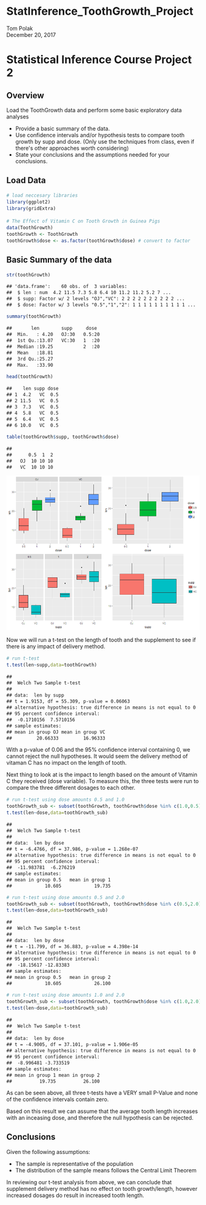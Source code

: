 # StatInference_ToothGrowth_Project
Tom Polak  
December 20, 2017  



# Statistical Inference Course Project 2

## Overview
Load the ToothGrowth data and perform some basic exploratory data analyses 
- Provide a basic summary of the data.
- Use confidence intervals and/or hypothesis tests to compare tooth growth by supp and dose. (Only use the techniques from class, even if there's other approaches worth considering)
- State your conclusions and the assumptions needed for your conclusions. 


## Load Data


```r
# load neccesary libraries
library(ggplot2)
library(gridExtra)

# The Effect of Vitamin C on Tooth Growth in Guinea Pigs
data(ToothGrowth)
toothGrowth <- ToothGrowth 
toothGrowth$dose <- as.factor(toothGrowth$dose) # convert to factor
```


## Basic Summary of the data

```r
str(toothGrowth)
```

```
## 'data.frame':	60 obs. of  3 variables:
##  $ len : num  4.2 11.5 7.3 5.8 6.4 10 11.2 11.2 5.2 7 ...
##  $ supp: Factor w/ 2 levels "OJ","VC": 2 2 2 2 2 2 2 2 2 2 ...
##  $ dose: Factor w/ 3 levels "0.5","1","2": 1 1 1 1 1 1 1 1 1 1 ...
```

```r
summary(toothGrowth)
```

```
##       len        supp     dose   
##  Min.   : 4.20   OJ:30   0.5:20  
##  1st Qu.:13.07   VC:30   1  :20  
##  Median :19.25           2  :20  
##  Mean   :18.81                   
##  3rd Qu.:25.27                   
##  Max.   :33.90
```

```r
head(toothGrowth)
```

```
##    len supp dose
## 1  4.2   VC  0.5
## 2 11.5   VC  0.5
## 3  7.3   VC  0.5
## 4  5.8   VC  0.5
## 5  6.4   VC  0.5
## 6 10.0   VC  0.5
```

```r
table(toothGrowth$supp, toothGrowth$dose)
```

```
##     
##      0.5  1  2
##   OJ  10 10 10
##   VC  10 10 10
```

![](StatInferene_ToothGrowth_Project_files/figure-html/unnamed-chunk-3-1.png)<!-- -->


Now we will run a t-test on the length of tooth and the supplement to see if there is any impact of delivery method.


```r
# run t-test
t.test(len~supp,data=toothGrowth)
```

```
## 
## 	Welch Two Sample t-test
## 
## data:  len by supp
## t = 1.9153, df = 55.309, p-value = 0.06063
## alternative hypothesis: true difference in means is not equal to 0
## 95 percent confidence interval:
##  -0.1710156  7.5710156
## sample estimates:
## mean in group OJ mean in group VC 
##         20.66333         16.96333
```

With a p-value of 0.06 and the 95% confidence interval containing 0, we cannot reject the null hypotheses. It would seem the delivery method of vitaman C has no impact on the length of tooth.

Next thing to look at is the impact to length based on the amount of Vitamin C they received (dose variable). To measure this, the three tests were run to compare the three different dosages to each other. 


```r
# run t-test using dose amounts 0.5 and 1.0
toothGrowth_sub <- subset(toothGrowth, toothGrowth$dose %in% c(1.0,0.5))
t.test(len~dose,data=toothGrowth_sub)
```

```
## 
## 	Welch Two Sample t-test
## 
## data:  len by dose
## t = -6.4766, df = 37.986, p-value = 1.268e-07
## alternative hypothesis: true difference in means is not equal to 0
## 95 percent confidence interval:
##  -11.983781  -6.276219
## sample estimates:
## mean in group 0.5   mean in group 1 
##            10.605            19.735
```

```r
# run t-test using dose amounts 0.5 and 2.0
toothGrowth_sub <- subset(toothGrowth, toothGrowth$dose %in% c(0.5,2.0))
t.test(len~dose,data=toothGrowth_sub)
```

```
## 
## 	Welch Two Sample t-test
## 
## data:  len by dose
## t = -11.799, df = 36.883, p-value = 4.398e-14
## alternative hypothesis: true difference in means is not equal to 0
## 95 percent confidence interval:
##  -18.15617 -12.83383
## sample estimates:
## mean in group 0.5   mean in group 2 
##            10.605            26.100
```

```r
# run t-test using dose amounts 1.0 and 2.0
toothGrowth_sub <- subset(toothGrowth, toothGrowth$dose %in% c(1.0,2.0))
t.test(len~dose,data=toothGrowth_sub)
```

```
## 
## 	Welch Two Sample t-test
## 
## data:  len by dose
## t = -4.9005, df = 37.101, p-value = 1.906e-05
## alternative hypothesis: true difference in means is not equal to 0
## 95 percent confidence interval:
##  -8.996481 -3.733519
## sample estimates:
## mean in group 1 mean in group 2 
##          19.735          26.100
```

As can be seen above, all three t-tests have a VERY small P-Value and none of the confidence intervals contain zero. 

Based on this result we can assume that the average tooth length increases with an inceasing dose, and therefore the null hypothesis can be rejected.

## Conclusions

Given the following assumptions:

* The sample is representative of the population
* The distribution of the sample means follows the Central Limit Theorem

In reviewing our t-test analysis from above, we can conclude that supplement delivery method has no effect on tooth growth/length, however increased dosages do result in increased tooth length.
